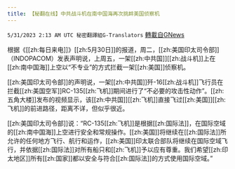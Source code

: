 ```yaml
---
title: 【秘翻在线】中共战斗机在南中国海再次挑衅美国侦察机
---
```

`5/31/2023 2:13 AM UTC 秘密翻譯組G-Translators` [轉載自GNews](https://gnews.org/articles/1344330)

根据《[[zh:每日来电]]》[[zh:5月30日]]的报道，周二，[[zh:美国印太司令部]]（INDOPACOM）发表声明说，上周五，一架[[zh:中共国]][[zh:战斗机]]上在[[zh:南中国海]]上空以“不专业”的方式拦截一架[[zh:美国]]侦察机。

[[zh:美国印太司令部]]的声明说，一架[[zh:中共国]]歼\-16[[zh:战斗机]]飞行员在拦截[[zh:美国空军]]RC-135[[zh:飞机]]期间进行了“不必要的攻击性动作”。[[zh:五角大楼]]发布的视频显示，该[[zh:中共国]][[zh:飞机]]直接飞过[[zh:美国]][[zh:飞机]]的前进路径，距离不详，但似乎很近。

[[zh:美国印太司令部]]说：“RC-135[[zh:飞机]]是根据[[zh:国际法]]，在国际空域的[[zh:南中国海]]上空进行安全和常规操作。[[zh:美国]]将继续在[[zh:国际法]]所允许的任何地方飞行、航行和运作，[[zh:美国]]印太联合部队将继续在国际空域飞行，并依据[[zh:国际法]]对所有船只和[[zh:飞机]]予以应有尊重。我们希望[[zh:印太地区]]所有[[zh:国家]]都以安全与符合[[zh:国际法]]的方式使用国际空域。”
